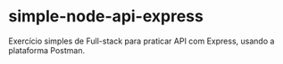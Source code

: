 # simple-node-api-express

Exercício simples de Full-stack para praticar API com Express, usando a plataforma Postman.
